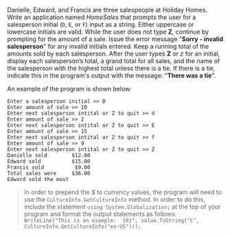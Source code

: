 Danielle, Edward, and Francis are three salespeople at Holiday Homes. Write an
application named *HomeSales* that prompts the user for a salesperson initial (`D`, `E`, or `F`) input as a string. Either uppercase or lowercase initials are valid. While the user does not type **Z**, continue by prompting for the amount of a sale. Issue the error message "**Sorry - invalid salesperson**" for any invalid initials entered. Keep a running total of the amounts sold by each salesperson. After the user types **Z** or *z* for an initial, display each salesperson’s total, a grand total for all sales, and the name of the salesperson with the highest total unless there is a tie. If there is a tie, indicate this in the program's output with the message: "**There was a tie**". 

An example of the program is shown below: 
```
Enter a salesperson initial >> D
Enter amount of sale >> 10
Enter next salesperson intital or Z to quit >> d
Enter amount of sale >> 2
Enter next salesperson intital or Z to quit >> E
Enter amount of sale >> 15
Enter next salesperson intital or Z to quit >> f
Enter amount of sale >> 9
Enter next salesperson intital or Z to quit >> Z
Danielle sold        $12.00
Edward sold          $15.00
Francis sold          $9.00
Total sales were     $36.00
Edward sold the most
```

> In order to prepend the *$* to currency values, the program will need to use the `CultureInfo.GetCultureInfo` method. In order to do this, include the statement `using System.Globalization;` at the top of your program and format the output statements as follows: `WriteLine("This is an example:  {0}", value.ToString("C", CultureInfo.GetCultureInfo("en-US")));`
